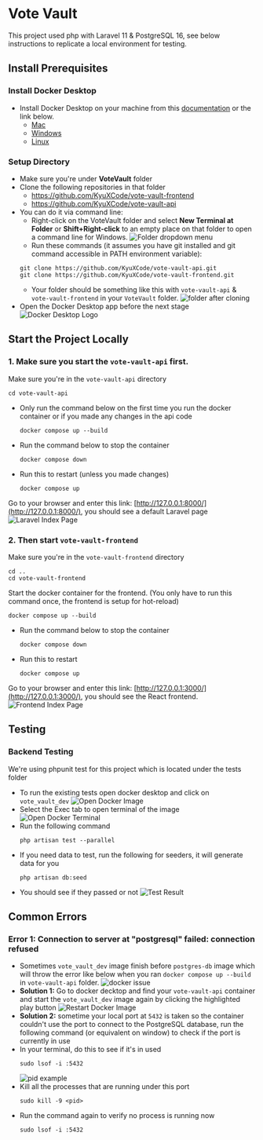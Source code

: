 # Vote Vault

This project used php with Laravel 11 & PostgreSQL 16, see below instructions to replicate a local environment for testing.

## Install Prerequisites

### Install Docker Desktop
- Install Docker Desktop on your machine from this [documentation](https://docs.docker.com/get-started/get-docker/) or the link below.
  - [Mac](https://docs.docker.com/desktop/install/mac-install/)
  - [Windows](https://docs.docker.com/desktop/install/windows-install/)
  - [Linux](https://docs.docker.com/desktop/install/linux/)

### Setup Directory
- Make sure you're under **VoteVault** folder
- Clone the following repositories in that folder
  - https://github.com/KyuXCode/vote-vault-frontend
  - https://github.com/KyuXCode/vote-vault-api
- You can do it via command line:
  - Right-click on the VoteVault folder and select **New Terminal at Folder** or **Shift+Right-click** to an empty place on that folder to open a command line for Windows. ![Folder dropdown menu](./InstructionScreenshots/folder_dropdown_menu.png)
  - Run these commands (it assumes you have git installed and git command accessible in PATH environment variable): 
   ```
   git clone https://github.com/KyuXCode/vote-vault-api.git
   git clone https://github.com/KyuXCode/vote-vault-frontend.git
   ```
  - Your folder should be something like this with ```vote-vault-api``` & ```vote-vault-frontend``` in your ```VoteVault``` folder. ![folder after cloning](./InstructionScreenshots/folder_after_cloning.png)
- Open the Docker Desktop app before the next stage ![Docker Desktop Logo](./InstructionScreenshots/Docker_Desktop_logo.png)

## Start the Project Locally
### 1. Make sure you start the ```vote-vault-api``` first.
Make sure you're in the ```vote-vault-api``` directory 
```
cd vote-vault-api
```
- Only run the command below on the first time you run the docker container or if you made any changes in the api code
    ```
    docker compose up --build
    ```

- Run the command below to stop the container
    ```
    docker compose down
    ```

- Run this to restart (unless you made changes)
    ```
    docker compose up 
    ```
Go to your browser and enter this link: [http://127.0.0.1:8000/](http://127.0.0.1:8000/), you should see a default Laravel page ![Laravel Index Page](./InstructionScreenshots/laravel_landing_page.png)

### 2. Then start ```vote-vault-frontend```
Make sure you're in the ```vote-vault-frontend``` directory
```
cd ..
cd vote-vault-frontend
```
Start the docker container for the frontend. (You only have to run this command once, the frontend is setup for hot-reload)
```
docker compose up --build
```
- Run the command below to stop the container
    ```
    docker compose down
    ```

- Run this to restart
    ```
    docker compose up 
    ```
Go to your browser and enter this link: [http://127.0.0.1:3000/](http://127.0.0.1:3000/), you should see the React frontend. ![Frontend Index Page](./InstructionScreenshots/vote_vault_frontend.png)

## Testing
### Backend Testing
We're using phpunit test for this project which is located under the tests folder
- To run the existing tests open docker desktop and click on ```vote_vault_dev``` ![Open Docker Image](./InstructionScreenshots/select_docker_image.png)
- Select the Exec tab to open terminal of the image ![Open Docker Terminal](./InstructionScreenshots/select_image_terminal.png)
- Run the following command
    ```
    php artisan test --parallel
    ```
- If you need data to test, run the following for seeders, it will generate data for you
  ```
  php artisan db:seed
  ```
- You should see if they passed or not ![Test Result](./InstructionScreenshots/Test_result.png)


## Common Errors
### Error 1: Connection to server at "postgresql" failed: connection refused 
- Sometimes ```vote_vault_dev``` image finish before ```postgres-db``` image which will throw the error like below when you ran ```docker compose up --build``` in ```vote-vault-api``` folder. ![docker issue](./InstructionScreenshots/docker_starting_order_issue.png)
- **Solution 1:** Go to docker decktop and find your ```vote-vault-api``` container and start the ```vote_vault_dev``` image again by clicking the highlighted play button ![Restart Docker Image](./InstructionScreenshots/restart_docker_image.png)
- **Solution 2:** sometime your local port at ```5432``` is taken so the container couldn't use the port to connect to the PostgreSQL database, run the following command (or equivalent on window) to check if the port is currently in use
- In your terminal, do this to see if it's in used
  ```
  sudo lsof -i :5432
  ```
  ![pid example](./InstructionScreenshots/pid_example.png)
- Kill all the processes that are running under this port
  ```
  sudo kill -9 <pid>
  ```
- Run the command again to verify no process is running now
  ```
  sudo lsof -i :5432
  ```